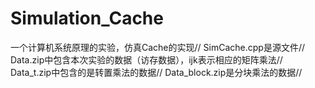 # Simulation_Cache
一个计算机系统原理的实验，仿真Cache的实现//
SimCache.cpp是源文件//
Data.zip中包含本次实验的数据（访存数据），ijk表示相应的矩阵乘法//
Data_t.zip中包含的是转置乘法的数据//
Data_block.zip是分块乘法的数据//
